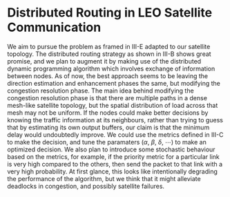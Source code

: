 # Distributed Routing in LEO Satellite Communication
We aim to pursue the problem as framed in III-E adapted
to our satellite topology. The distributed routing strategy as
shown in III-B shows great promise, and we plan to augment
it by making use of the distributed dynamic programming
algorithm which involves exchange of information between
nodes. As of now, the best approach seems to be leaving
the direction estimation and enhancement phases the same,
but modifying the congestion resolution phase. The main
idea behind modifying the congestion resolution phase is
that there are multiple paths in a dense mesh-like satellite
topology, but the spatial distribution of load across that mesh
may not be uniform. If the nodes could make better decisions
by knowing the traffic information at its neighbours, rather
than trying to guess that by estimating its own output buffers,
our claim is that the minimum delay would undoubtedly
improve. We could use the metrics defined in III-C to make
the decision, and tune the paramaters ($\alpha$, $\beta$, $\delta$, $\cdots$) to make
an optimized decision. We also plan to introduce some
stochastic behaviour based on the metrics, for example, if the
priority metric for a particular link is very high compared
to the others, then send the packet to that link with a very
high probability. At first glance, this looks like intentionally
degrading the performance of the algorithm, but we think
that it might alleviate deadlocks in congestion, and possibly
satellite failures.